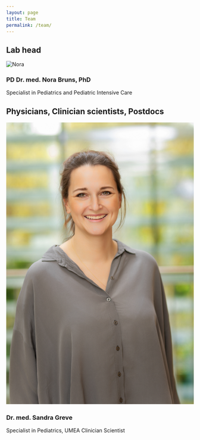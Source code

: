 ```yaml
---
layout: page
title: Team
permalink: /team/
---
```


## Lab head
![Nora](../assets/img/Passfoto.jpg)
### PD Dr. med. Nora Bruns, PhD
Specialist in Pediatrics and Pediatric Intensive Care



## Physicians, Clinician scientists, Postdocs
![Sandra](../assets/img/CTNBS-26070.jpg)
### Dr. med. Sandra Greve
Specialist in Pediatrics, UMEA Clinician Scientist
